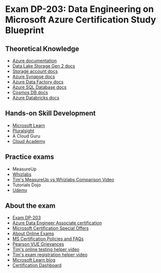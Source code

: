 # Exam DP-203: Data Engineering on Microsoft Azure Certification Study Blueprint

## Theoretical Knowledge

* [Azure documentation](https://docs.microsoft.com/en-us/azure/)
* [Data Lake Storage Gen 2 docs](https://docs.microsoft.com/en-us/azure/storage/blobs/data-lake-storage-introduction)
* [Storage account docs](https://docs.microsoft.com/en-us/azure/storage/common/storage-account-overview)
* [Azure Synapse docs](https://docs.microsoft.com/en-us/azure/synapse-analytics/)
* [Azure Data Factory docs](https://docs.microsoft.com/en-us/azure/data-factory/introduction)
* [Azure SQL Database docs](https://docs.microsoft.com/en-us/azure/azure-sql/database/)
* [Cosmos DB docs](https://docs.microsoft.com/en-us/azure/cosmos-db/)
* [Azure Databricks docs](https://docs.microsoft.com/en-us/azure/databricks/scenarios/what-is-azure-databricks)

## Hands-on Skill Development

* [Microsoft Learn](https://docs.microsoft.com/en-us/learn/certifications/roles/data-engineer)
* [Pluralsight](https://app.pluralsight.com/paths/skills/microsoft-exam-dp-203-data-engineering-on-microsoft-azure)
* A Cloud Guru
* [Cloud Academy](https://cloudacademy.com/learning-paths/dp-203-exam-preparation-data-engineering-on-microsoft-azure-3191/)

## Practice exams

* MeasureUp
* [Whizlabs](https://www.whizlabs.com/microsoft-azure-certification-dp-203/)
* [Tim's MeasureUp vs Whizlabs Comparison Video](https://www.youtube.com/watch?v=_aH4DbpcJWA&t=2s)
* Tutorials Dojo
* [Udemy](https://www.udemy.com/course/data-engineering-on-microsoft-azure/)

## About the exam

* [Exam DP-203](https://docs.microsoft.com/en-us/learn/certifications/exams/dp-203)
* [Azure Data Engineer Associate certification](https://docs.microsoft.com/en-us/learn/certifications/azure-data-engineer/)
* [Microsoft Certification Special Offers](https://www.microsoft.com/en-us/learning/offers.aspx)
* [About Online Exams](https://www.microsoft.com/en-us/learning/online-exams.aspx)
* [MS Certification Policies and FAQs](https://www.microsoft.com/en-us/learning/certification-exam-policies.aspx)
* [Pearson VUE Grievances](https://home.pearsonvue.com/microsoft/contact)
* [Tim's online testing helper video](https://www.youtube.com/watch?v=myf6r5nulj0&feature=youtu.be)
* [Tim's exam registration helper video](https://www.youtube.com/watch?v=FOFWbSYbbVI)
* [Microsoft Learn blog](https://techcommunity.microsoft.com/t5/microsoft-learn-blog/bg-p/MicrosoftLearnBlog)
* [Certification Dashboard](https://aka.ms/certdashboard)